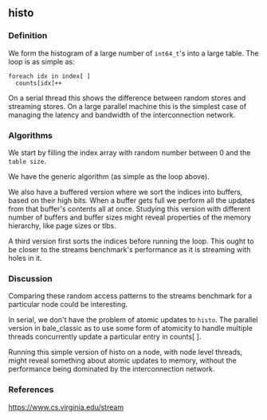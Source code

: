 ## histo
### Definition
We form the histogram of a large number of `int64_t`'s into a large table.
The loop is as simple as:
```
foreach idx in index[ ]
  counts[idx]++
```
On a serial thread this shows the difference between random stores
and streaming stores.  On a large parallel machine this is the simplest
case of managing the latency and bandwidth of the interconnection network.

### Algorithms
We start by filling the index array with random number between 0 and the `table size`.

We have the generic algorithm (as simple as the loop above).

We also have a buffered version where we sort the indices
into buffers, based on their high bits.  When a buffer gets full
we perform all the updates from that buffer's contents all at once.
Studying this version with different number of buffers and buffer sizes 
might reveal properties of the memory hierarchy, like page sizes or tlbs.

A third version first sorts the indices before running the loop.
This ought to be closer to the streams benchmark's performance 
as it is streaming with holes in it.

### Discussion
Comparing these random access patterns to the streams benchmark for
a particular node could be interesting.

In serial, we don't have the problem of atomic updates to `histo`.
The parallel version in bale_classic as to use some form of atomicity 
to handle multiple threads concurrently update a particular entry in counts[ ].

Running this simple version of histo on a node, with node level threads,
might reveal something about atomic updates to memory,
without the performance being dominated by the interconnection network.

### References
https://www.cs.virginia.edu/stream
